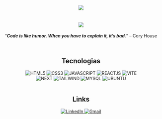 <div  align="center">
  <img src="https://i.giphy.com/media/WUlplcMpOCEmTGBtBW/giphy.gif" />  
</div>

<h1 align="center">
  <a href="https://git.io/typing-svg">
    <img src="https://readme-typing-svg.demolab.com?font=Fira+Code&weight=500&size=22&pause=1000&color=22F7C3&random=false&width=435&lines=Ol%C3%A1%2C+sou+a+Joyce+Caridade+👋" />
  </a>
</h1>

<p align="center">“<i><b>Code is like humor. When you have to explain it, it’s bad.</b></i>” – Cory House</p>

<br>

<h2 align="center">Tecnologias</h2>

<div align="center">
  <img src="https://img.shields.io/badge/HTML5-E34F26?style=for-the-badge&logo=html5&logoColor=white" title="HTML5" />
  <img src="https://img.shields.io/badge/CSS3-1572B6?style=for-the-badge&logo=css3&logoColor=white" title="CSS3" />
  <img src="https://img.shields.io/badge/JavaScript-323330?style=for-the-badge&logo=javascript&logoColor=F7DF1E" title="JAVASCRIPT" />
  <img src="https://img.shields.io/badge/React-20232A?style=for-the-badge&logo=react&logoColor=61DAFB" title="REACTJS" />
  <img src="https://img.shields.io/badge/Vite-B73BFE?style=for-the-badge&logo=vite&logoColor=FFD62E" title="VITE" />
  <br>
  <img src="https://img.shields.io/badge/next%20js-000000?style=for-the-badge&logo=nextdotjs&logoColor=white" title="NEXT" />
  <img src="https://img.shields.io/badge/Tailwind_CSS-38B2AC?style=for-the-badge&logo=tailwind-css&logoColor=white" title="TAILWIND" />
  <img src="https://img.shields.io/badge/MySQL-005C84?style=for-the-badge&logo=mysql&logoColor=white" title="MYSQL" />
  <img src="https://img.shields.io/badge/Ubuntu-E95420?style=for-the-badge&logo=ubuntu&logoColor=white" title="UBUNTU" />
</div>

<br>

<h2 align="center">Links</h2>
<div align="center">
  <a href="http://linkedin.com/in/joycecaridade" target="_blank">
    <img src="https://img.shields.io/badge/linkedin-%230077B5.svg?style=for-the-badge&logo=linkedin&logoColor=white" title="LinkedIn" />
  </a>
  <a href="mailto:joycecaridade@gmail.com" target="_blank">
    <img src="https://img.shields.io/badge/Gmail-D14836?style=for-the-badge&logo=gmail&logoColor=white" title="Gmail" />
  </a>
</div>

<br>




